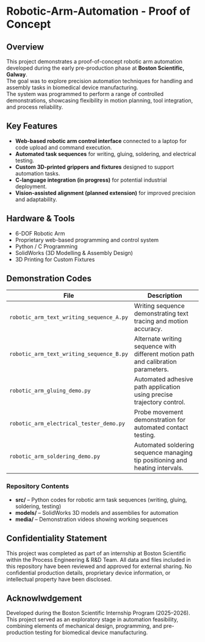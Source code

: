 # Robotic-Arm-Automation - Proof of Concept

## Overview
This project demonstrates a proof-of-concept robotic arm automation developed during the early pre-production phase at **Boston Scientific, Galway**.  
The goal was to explore precision automation techniques for handling and assembly tasks in biomedical device manufacturing.  
The system was programmed to perform a range of controlled demonstrations, showcasing flexibility in motion planning, tool integration, and process reliability.

## Key Features
- **Web-based robotic arm control interface** connected to a laptop for code upload and command execution.  
- **Automated task sequences** for writing, gluing, soldering, and electrical testing.  
- **Custom 3D-printed grippers and fixtures** designed to support automation tasks.  
- **C-language integration (in progress)** for potential industrial deployment.  
- **Vision-assisted alignment (planned extension)** for improved precision and adaptability.  

## Hardware & Tools
- 6-DOF Robotic Arm  
- Proprietary web-based programming and control system  
- Python / C Programming  
- SolidWorks (3D Modelling & Assembly Design)  
- 3D Printing for Custom Fixtures  

## Demonstration Codes
| File | Description |
|------|--------------|
| `robotic_arm_text_writing_sequence_A.py` | Writing sequence demonstrating text tracing and motion accuracy. |
| `robotic_arm_text_writing_sequence_B.py` | Alternate writing sequence with different motion path and calibration parameters. |
| `robotic_arm_gluing_demo.py` | Automated adhesive path application using precise trajectory control. |
| `robotic_arm_electrical_tester_demo.py` | Probe movement demonstration for automated contact testing. |
| `robotic_arm_soldering_demo.py` | Automated soldering sequence managing tip positioning and heating intervals. |

### Repository Contents
- **src/** – Python codes for robotic arm task sequences (writing, gluing, soldering, testing)
- **models/** – SolidWorks 3D models and assemblies for automation
- **media/** – Demonstration videos showing working sequences


## Confidentiality Statement

This project was completed as part of an internship at Boston Scientific within the Process Engineering & R&D Team.
All data and files included in this repository have been reviewed and approved for external sharing.
No confidential production details, proprietary device information, or intellectual property have been disclosed.

## Acknowlwdgement

Developed during the Boston Scientific Internship Program (2025–2026).
This project served as an exploratory stage in automation feasibility, combining elements of mechanical design, programming, and pre-production testing for biomedical device manufacturing.
